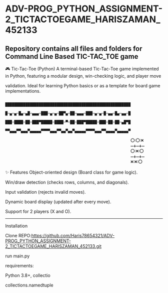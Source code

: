 # ADV-PROG_PYTHON_ASSIGNMENT-2_TICTACTOEGAME_HARISZAMAN_452133
Repository contains all files and folders for Command Line Based TIC-TAC_TOE game
------------------------------------------------------------------------------------------------------------------------------
🎮 Tic-Tac-Toe (Python)
A terminal-based Tic-Tac-Toe game implemented in Python, featuring a modular design, win-checking logic, and player move 

validation. Ideal for learning Python basics or as a template for board game implementations.

                                        ████████████████████████████████████████████████████████
                                        █─▄─▄─█▄─▄█─▄▄▄─███─▄─▄─██▀▄─██─▄▄▄─███─▄─▄─█─▄▄─█▄─▄▄─█
                                        ███─████─██─███▀█████─████─▀─██─███▀█████─███─██─██─▄█▀█
                                        ▀▀▄▄▄▀▀▄▄▄▀▄▄▄▄▄▀▀▀▀▄▄▄▀▀▄▄▀▄▄▀▄▄▄▄▄▀▀▀▀▄▄▄▀▀▄▄▄▄▀▄▄▄▄▄▀

                                                            ⁣⭕❕⭕❕❌
                                                            ➖➕➖➕➖
                                                            ⭕❕⁣❌❕⭕
                                                            ➖➕➖➕➖
                                                            ❌❕❌❕⭕

✨ Features
Object-oriented design (Board class for game logic).

Win/draw detection (checks rows, columns, and diagonals).

Input validation (rejects invalid moves).

Dynamic board display (updated after every move).

Support for 2 players (X and O).

--------------------------------------------------------------------------------------------------------------------
Installation

Clone REPO:https://github.com/Haris78654321/ADV-PROG_PYTHON_ASSIGNMENT-2_TICTACTOEGAME_HARISZAMAN_452133.git

run main.py

requirements:

Python 3.8+, collectio

collections.namedtuple

